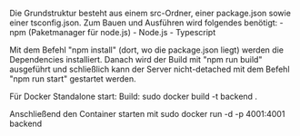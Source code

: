 Die Grundstruktur besteht aus einem src-Ordner, einer package.json sowie einer tsconfig.json.
Zum Bauen und Ausführen wird folgendes benötigt:
    - npm (Paketmanager für node.js)
    - Node.js
    - Typescript

Mit dem Befehl "npm install" (dort, wo die package.json liegt) werden die Dependencies installiert.
Danach wird der Build mit "npm run build" ausgeführt und schließlich kann der Server nicht-detached mit
dem Befehl "npm run start" gestartet werden.

Für Docker Standalone start:
Build:
sudo docker build -t backend .

Anschließend den Container starten mit
sudo docker run -d -p 4001:4001 backend
